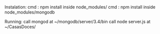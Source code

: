 Instalation:
cmd : npm install inside node_modules/
cmd : npm install inside node_modules/mongodb

Running:
call mongod at ~/mongodb/server/3.4/bin
call node server.js at ~/CasasDoces/
